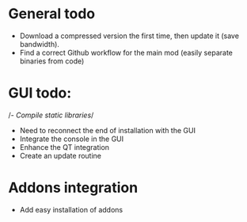 # General todo
- Download a compressed version the first time, then update it (save bandwidth).
- Find a correct Github workflow for the main mod (easily separate binaries from code)

# GUI todo:
/*- Compile static libraries*/
- Need to reconnect the end of installation with the GUI
- Integrate the console in the GUI
- Enhance the QT integration
- Create an update routine

# Addons integration
- Add easy installation of addons
